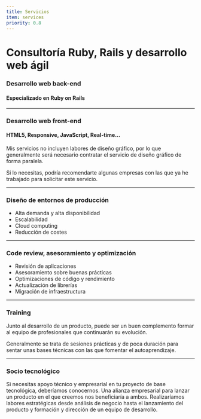 ```yaml
---
title: Servicios
item: services
priority: 0.8
---
```


# Consultoría Ruby, Rails y desarrollo web ágil

### Desarrollo web back-end

#### Especializado en Ruby on Rails

* * *

### Desarrollo web front-end

#### HTML5, Responsive, JavaScript, Real-time...

Mis servicios no incluyen labores de diseño gráfico, por lo que generalmente
será necesario contratar el servicio de diseño gráfico de forma
paralela.

Si lo necesitas, podría recomendarte algunas empresas con las que ya
he trabajado para solicitar este servicio.

* * *

### Diseño de entornos de producción

* Alta demanda y alta disponibilidad
* Escalabilidad
* Cloud computing
* Reducción de costes

* * *

### Code review, asesoramiento y optimización

* Revisión de aplicaciones
* Asesoramiento sobre buenas prácticas
* Optimizaciones de código y rendimiento
* Actualización de librerías
* Migración de infraestructura

* * *

### Training

Junto al desarrollo de un producto, puede ser un buen complemento
formar al equipo de profesionales que continuarán su evolución.

Generalmente se trata de sesiones prácticas y de poca duración para
sentar unas bases técnicas con las que fomentar el autoaprendizaje.

* * *

### Socio tecnológico

Si necesitas apoyo técnico y empresarial en tu proyecto de base
tecnológica, deberíamos conocernos. Una alianza empresarial para lanzar
un producto en el que creemos nos beneficiaría a ambos. Realizaríamos
labores estratégicas desde análisis de negocio hasta el lanzamiento del
producto y formación y dirección de un equipo de desarrollo.
